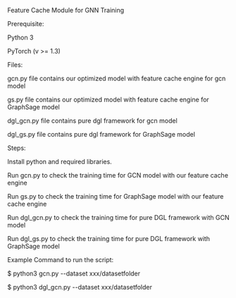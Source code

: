 Feature Cache Module for GNN Training

Prerequisite:

Python 3

PyTorch (v >= 1.3)

Files:

gcn.py file contains our optimized model with feature cache engine for gcn model

gs.py file contains our optimized model with feature cache engine for GraphSage model

dgl_gcn.py file contains pure dgl framework for gcn model

dgl_gs.py file contains pure dgl framework for GraphSage model

Steps:

Install python and required libraries.

Run gcn.py to check the training time for GCN model with our feature cache engine

Run gs.py to check the training time for GraphSage model with our feature cache engine

Run dgl_gcn.py to check the training time for pure DGL framework with GCN model

Run dgl_gs.py to check the training time for pure DGL framework with GraphSage model


Example Command to run the script:

$ python3 gcn.py --dataset xxx/datasetfolder

$ python3 dgl_gcn.py --dataset xxx/datasetfolder
